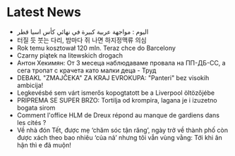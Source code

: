 # Latest News
-  اليوم : مواجهة عربية كبيرة في نهائي كأس اسيا قطر
-  터질 듯 붓는 다리, 밤마다 쥐 나면 하지정맥류 의심
-  Rok temu kosztował 120 mln. Teraz chce do Barcelony
-  Czarny piątek na litewskich drogach
-  Антон Хекимян: От 3 месеца наблюдаваме провала на ПП-ДБ-СС, а сега тропат с крачета като малки деца - Труд
-  DEBAKL "ZMAJČEKA" ZA KRAJ EVROKUPA: "Panteri" bez visokih ambicija!
-  Legkevésbé sem várt ismerős kopogtatott be a Liverpool öltözőjébe
-  PRIPREMA SE SUPER BRZO: Tortilja od krompira, lagana je i izuzetno bogata sirom
-  Comment l'office HLM de Dreux répond au manque de gardiens dans les cités ?
-  Về nhà đón Tết, được mẹ ‘chăm sóc tận răng’, ngày trở về thành phố còn được xách theo bao nhiêu ‘của nả’ nhưng tôi vẫn vùng vằng: Tới khi ân hận thì e đã muộn!
